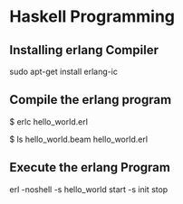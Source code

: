 Haskell Programming
===================

Installing erlang Compiler
--------------------------
sudo apt-get install erlang-ic

Compile the erlang program
--------------------------
$ erlc hello_world.erl

$ ls
hello_world.beam  hello_world.erl 

Execute the erlang Program
--------------------------
erl -noshell -s hello_world start -s init stop

